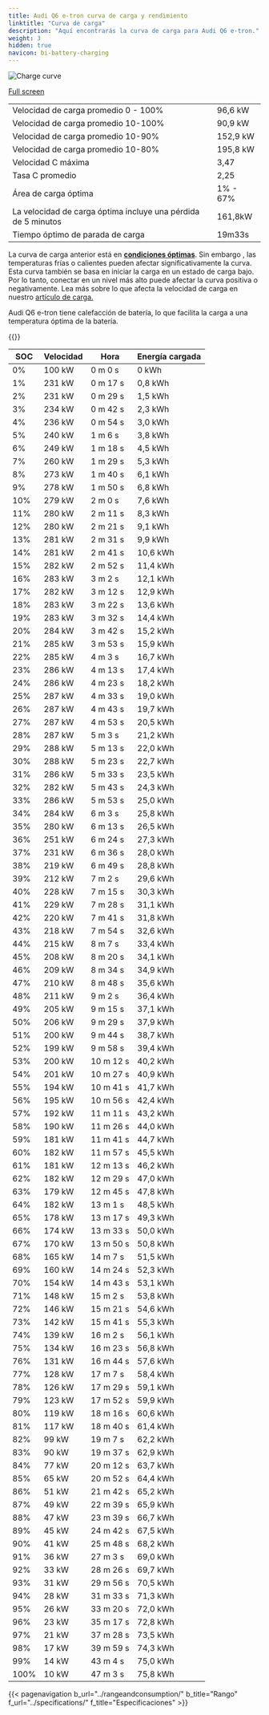 ```yaml
---
title: Audi Q6 e-tron curva de carga y rendimiento
linktitle: "Curva de carga"
description: "Aquí encontrarás la curva de carga para Audi Q6 e-tron."
weight: 3
hidden: true
navicon: bi-battery-charging
---
```

<!-- markdownlint-disable MD033 -->
<img src="/images/models/audi/q6_e-tron/q6_e-tron/chargingcurve.svg" alt="Charge curve" class="img-fluid">

[Full screen](/images/models/audi/q6_e-tron/q6_e-tron/chargingcurve.svg)


<table class="table table-striped border">
<tbody>
<tr>
<td>Velocidad de carga promedio 0 - 100%</td><td>96,6 kW</td>
</tr>
<tr>
<td>Velocidad de carga promedio 10-100%</td><td>90,9 kW</td>
</tr>
<tr>
<td>Velocidad de carga promedio 10-90%</td><td>152,9 kW</td>
</tr>
<tr>
<td>Velocidad de carga promedio 10-80%</td><td>195,8 kW</td>
</tr>
<tr>
<td>Velocidad C máxima</td><td>3,47</td>
</tr>
<tr>
<td>Tasa C promedio</td><td>2,25</td>
</tr>
<tr>
<td>Área de carga óptima</td><td>1% - 67%</td>
</tr>
<tr>
<td>La velocidad de carga óptima incluye una pérdida de 5 minutos</td><td>161,8kW</td>
</tr>
<tr>
<td>Tiempo óptimo de parada de carga</td><td>19m33s</td>
</tr>
</tbody>
</table>


La curva de carga anterior está en **[condiciones óptimas](../../../../../technology/battery/charging/#temperatura)**. Sin embargo , las temperaturas frías o calientes pueden afectar significativamente la curva. Esta curva también se basa en iniciar la carga en un estado de carga bajo. Por lo tanto, conectar en un nivel más alto puede afectar la curva positiva o negativamente. Lea más sobre lo que afecta la velocidad de carga en nuestro [artículo de carga.](../../../../../technology/battery/charging/)


Audi Q6 e-tron tiene calefacción de batería, lo que facilita la carga a una temperatura óptima de la batería.


{{<evkxdisplayaddarticle />}}
<table class="table table-striped border">
<thead>
<tr><th>SOC</th><th>Velocidad</th><th>Hora</th><th>Energía cargada</th></tr>
</thead>
<tbody>
<tr>
<td>0%</td><td>100 kW</td><td> 0 m 0 s </td><td>0 kWh </td>
</tr>
<tr>
<td>1%</td><td>231 kW</td><td> 0 m 17 s </td><td>0,8 kWh </td>
</tr>
<tr>
<td>2%</td><td>231 kW</td><td> 0 m 29 s </td><td>1,5 kWh </td>
</tr>
<tr>
<td>3%</td><td>234 kW</td><td> 0 m 42 s </td><td>2,3 kWh </td>
</tr>
<tr>
<td>4%</td><td>236 kW</td><td> 0 m 54 s </td><td>3,0 kWh </td>
</tr>
<tr>
<td>5%</td><td>240 kW</td><td> 1 m 6 s </td><td>3,8 kWh </td>
</tr>
<tr>
<td>6%</td><td>249 kW</td><td> 1 m 18 s </td><td>4,5 kWh </td>
</tr>
<tr>
<td>7%</td><td>260 kW</td><td> 1 m 29 s </td><td>5,3 kWh </td>
</tr>
<tr>
<td>8%</td><td>273 kW</td><td> 1 m 40 s </td><td>6,1 kWh </td>
</tr>
<tr>
<td>9%</td><td>278 kW</td><td> 1 m 50 s </td><td>6,8 kWh </td>
</tr>
<tr>
<td>10%</td><td>279 kW</td><td> 2 m 0 s </td><td>7,6 kWh </td>
</tr>
<tr>
<td>11%</td><td>280 kW</td><td> 2 m 11 s </td><td>8,3 kWh </td>
</tr>
<tr>
<td>12%</td><td>280 kW</td><td> 2 m 21 s </td><td>9,1 kWh </td>
</tr>
<tr>
<td>13%</td><td>281 kW</td><td> 2 m 31 s </td><td>9,9 kWh </td>
</tr>
<tr>
<td>14%</td><td>281 kW</td><td> 2 m 41 s </td><td>10,6 kWh </td>
</tr>
<tr>
<td>15%</td><td>282 kW</td><td> 2 m 52 s </td><td>11,4 kWh </td>
</tr>
<tr>
<td>16%</td><td>283 kW</td><td> 3 m 2 s </td><td>12,1 kWh </td>
</tr>
<tr>
<td>17%</td><td>282 kW</td><td> 3 m 12 s </td><td>12,9 kWh </td>
</tr>
<tr>
<td>18%</td><td>283 kW</td><td> 3 m 22 s </td><td>13,6 kWh </td>
</tr>
<tr>
<td>19%</td><td>283 kW</td><td> 3 m 32 s </td><td>14,4 kWh </td>
</tr>
<tr>
<td>20%</td><td>284 kW</td><td> 3 m 42 s </td><td>15,2 kWh </td>
</tr>
<tr>
<td>21%</td><td>285 kW</td><td> 3 m 53 s </td><td>15,9 kWh </td>
</tr>
<tr>
<td>22%</td><td>285 kW</td><td> 4 m 3 s </td><td>16,7 kWh </td>
</tr>
<tr>
<td>23%</td><td>286 kW</td><td> 4 m 13 s </td><td>17,4 kWh </td>
</tr>
<tr>
<td>24%</td><td>286 kW</td><td> 4 m 23 s </td><td>18,2 kWh </td>
</tr>
<tr>
<td>25%</td><td>287 kW</td><td> 4 m 33 s </td><td>19,0 kWh </td>
</tr>
<tr>
<td>26%</td><td>287 kW</td><td> 4 m 43 s </td><td>19,7 kWh </td>
</tr>
<tr>
<td>27%</td><td>287 kW</td><td> 4 m 53 s </td><td>20,5 kWh </td>
</tr>
<tr>
<td>28%</td><td>287 kW</td><td> 5 m 3 s </td><td>21,2 kWh </td>
</tr>
<tr>
<td>29%</td><td>288 kW</td><td> 5 m 13 s </td><td>22,0 kWh </td>
</tr>
<tr>
<td>30%</td><td>288 kW</td><td> 5 m 23 s </td><td>22,7 kWh </td>
</tr>
<tr>
<td>31%</td><td>286 kW</td><td> 5 m 33 s </td><td>23,5 kWh </td>
</tr>
<tr>
<td>32%</td><td>282 kW</td><td> 5 m 43 s </td><td>24,3 kWh </td>
</tr>
<tr>
<td>33%</td><td>286 kW</td><td> 5 m 53 s </td><td>25,0 kWh </td>
</tr>
<tr>
<td>34%</td><td>284 kW</td><td> 6 m 3 s </td><td>25,8 kWh </td>
</tr>
<tr>
<td>35%</td><td>280 kW</td><td> 6 m 13 s </td><td>26,5 kWh </td>
</tr>
<tr>
<td>36%</td><td>251 kW</td><td> 6 m 24 s </td><td>27,3 kWh </td>
</tr>
<tr>
<td>37%</td><td>231 kW</td><td> 6 m 36 s </td><td>28,0 kWh </td>
</tr>
<tr>
<td>38%</td><td>219 kW</td><td> 6 m 49 s </td><td>28,8 kWh </td>
</tr>
<tr>
<td>39%</td><td>212 kW</td><td> 7 m 2 s </td><td>29,6 kWh </td>
</tr>
<tr>
<td>40%</td><td>228 kW</td><td> 7 m 15 s </td><td>30,3 kWh </td>
</tr>
<tr>
<td>41%</td><td>229 kW</td><td> 7 m 28 s </td><td>31,1 kWh </td>
</tr>
<tr>
<td>42%</td><td>220 kW</td><td> 7 m 41 s </td><td>31,8 kWh </td>
</tr>
<tr>
<td>43%</td><td>218 kW</td><td> 7 m 54 s </td><td>32,6 kWh </td>
</tr>
<tr>
<td>44%</td><td>215 kW</td><td> 8 m 7 s </td><td>33,4 kWh </td>
</tr>
<tr>
<td>45%</td><td>208 kW</td><td> 8 m 20 s </td><td>34,1 kWh </td>
</tr>
<tr>
<td>46%</td><td>209 kW</td><td> 8 m 34 s </td><td>34,9 kWh </td>
</tr>
<tr>
<td>47%</td><td>210 kW</td><td> 8 m 48 s </td><td>35,6 kWh </td>
</tr>
<tr>
<td>48%</td><td>211 kW</td><td> 9 m 2 s </td><td>36,4 kWh </td>
</tr>
<tr>
<td>49%</td><td>205 kW</td><td> 9 m 15 s </td><td>37,1 kWh </td>
</tr>
<tr>
<td>50%</td><td>206 kW</td><td> 9 m 29 s </td><td>37,9 kWh </td>
</tr>
<tr>
<td>51%</td><td>200 kW</td><td> 9 m 44 s </td><td>38,7 kWh </td>
</tr>
<tr>
<td>52%</td><td>199 kW</td><td> 9 m 58 s </td><td>39,4 kWh </td>
</tr>
<tr>
<td>53%</td><td>200 kW</td><td> 10 m 12 s </td><td>40,2 kWh </td>
</tr>
<tr>
<td>54%</td><td>201 kW</td><td> 10 m 27 s </td><td>40,9 kWh </td>
</tr>
<tr>
<td>55%</td><td>194 kW</td><td> 10 m 41 s </td><td>41,7 kWh </td>
</tr>
<tr>
<td>56%</td><td>195 kW</td><td> 10 m 56 s </td><td>42,4 kWh </td>
</tr>
<tr>
<td>57%</td><td>192 kW</td><td> 11 m 11 s </td><td>43,2 kWh </td>
</tr>
<tr>
<td>58%</td><td>190 kW</td><td> 11 m 26 s </td><td>44,0 kWh </td>
</tr>
<tr>
<td>59%</td><td>181 kW</td><td> 11 m 41 s </td><td>44,7 kWh </td>
</tr>
<tr>
<td>60%</td><td>182 kW</td><td> 11 m 57 s </td><td>45,5 kWh </td>
</tr>
<tr>
<td>61%</td><td>181 kW</td><td> 12 m 13 s </td><td>46,2 kWh </td>
</tr>
<tr>
<td>62%</td><td>182 kW</td><td> 12 m 29 s </td><td>47,0 kWh </td>
</tr>
<tr>
<td>63%</td><td>179 kW</td><td> 12 m 45 s </td><td>47,8 kWh </td>
</tr>
<tr>
<td>64%</td><td>182 kW</td><td> 13 m 1 s </td><td>48,5 kWh </td>
</tr>
<tr>
<td>65%</td><td>178 kW</td><td> 13 m 17 s </td><td>49,3 kWh </td>
</tr>
<tr>
<td>66%</td><td>174 kW</td><td> 13 m 33 s </td><td>50,0 kWh </td>
</tr>
<tr>
<td>67%</td><td>170 kW</td><td> 13 m 50 s </td><td>50,8 kWh </td>
</tr>
<tr>
<td>68%</td><td>165 kW</td><td> 14 m 7 s </td><td>51,5 kWh </td>
</tr>
<tr>
<td>69%</td><td>160 kW</td><td> 14 m 24 s </td><td>52,3 kWh </td>
</tr>
<tr>
<td>70%</td><td>154 kW</td><td> 14 m 43 s </td><td>53,1 kWh </td>
</tr>
<tr>
<td>71%</td><td>148 kW</td><td> 15 m 2 s </td><td>53,8 kWh </td>
</tr>
<tr>
<td>72%</td><td>146 kW</td><td> 15 m 21 s </td><td>54,6 kWh </td>
</tr>
<tr>
<td>73%</td><td>142 kW</td><td> 15 m 41 s </td><td>55,3 kWh </td>
</tr>
<tr>
<td>74%</td><td>139 kW</td><td> 16 m 2 s </td><td>56,1 kWh </td>
</tr>
<tr>
<td>75%</td><td>134 kW</td><td> 16 m 23 s </td><td>56,8 kWh </td>
</tr>
<tr>
<td>76%</td><td>131 kW</td><td> 16 m 44 s </td><td>57,6 kWh </td>
</tr>
<tr>
<td>77%</td><td>128 kW</td><td> 17 m 7 s </td><td>58,4 kWh </td>
</tr>
<tr>
<td>78%</td><td>126 kW</td><td> 17 m 29 s </td><td>59,1 kWh </td>
</tr>
<tr>
<td>79%</td><td>123 kW</td><td> 17 m 52 s </td><td>59,9 kWh </td>
</tr>
<tr>
<td>80%</td><td>119 kW</td><td> 18 m 16 s </td><td>60,6 kWh </td>
</tr>
<tr>
<td>81%</td><td>117 kW</td><td> 18 m 40 s </td><td>61,4 kWh </td>
</tr>
<tr>
<td>82%</td><td>99 kW</td><td> 19 m 7 s </td><td>62,2 kWh </td>
</tr>
<tr>
<td>83%</td><td>90 kW</td><td> 19 m 37 s </td><td>62,9 kWh </td>
</tr>
<tr>
<td>84%</td><td>77 kW</td><td> 20 m 12 s </td><td>63,7 kWh </td>
</tr>
<tr>
<td>85%</td><td>65 kW</td><td> 20 m 52 s </td><td>64,4 kWh </td>
</tr>
<tr>
<td>86%</td><td>51 kW</td><td> 21 m 42 s </td><td>65,2 kWh </td>
</tr>
<tr>
<td>87%</td><td>49 kW</td><td> 22 m 39 s </td><td>65,9 kWh </td>
</tr>
<tr>
<td>88%</td><td>47 kW</td><td> 23 m 39 s </td><td>66,7 kWh </td>
</tr>
<tr>
<td>89%</td><td>45 kW</td><td> 24 m 42 s </td><td>67,5 kWh </td>
</tr>
<tr>
<td>90%</td><td>41 kW</td><td> 25 m 48 s </td><td>68,2 kWh </td>
</tr>
<tr>
<td>91%</td><td>36 kW</td><td> 27 m 3 s </td><td>69,0 kWh </td>
</tr>
<tr>
<td>92%</td><td>33 kW</td><td> 28 m 26 s </td><td>69,7 kWh </td>
</tr>
<tr>
<td>93%</td><td>31 kW</td><td> 29 m 56 s </td><td>70,5 kWh </td>
</tr>
<tr>
<td>94%</td><td>28 kW</td><td> 31 m 33 s </td><td>71,3 kWh </td>
</tr>
<tr>
<td>95%</td><td>26 kW</td><td> 33 m 20 s </td><td>72,0 kWh </td>
</tr>
<tr>
<td>96%</td><td>23 kW</td><td> 35 m 17 s </td><td>72,8 kWh </td>
</tr>
<tr>
<td>97%</td><td>21 kW</td><td> 37 m 28 s </td><td>73,5 kWh </td>
</tr>
<tr>
<td>98%</td><td>17 kW</td><td> 39 m 59 s </td><td>74,3 kWh </td>
</tr>
<tr>
<td>99%</td><td>14 kW</td><td> 43 m 4 s </td><td>75,0 kWh </td>
</tr>
<tr>
<td>100%</td><td>10 kW</td><td> 47 m 3 s </td><td>75,8 kWh </td>
</tr>
</tbody>
</table>


{{< pagenavigation b_url="../rangeandconsumption/" b_title="Rango" f_url="../specifications/" f_title="Especificaciones" >}}
